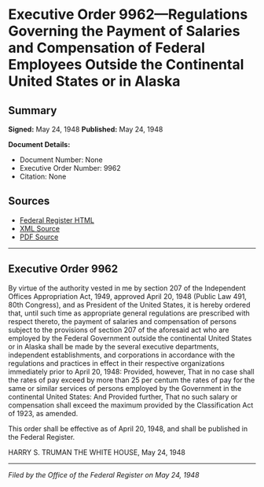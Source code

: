 # Executive Order 9962—Regulations Governing the Payment of Salaries and Compensation of Federal Employees Outside the Continental United States or in Alaska

## Summary

**Signed:** May 24, 1948
**Published:** May 24, 1948

**Document Details:**
- Document Number: None
- Executive Order Number: 9962
- Citation: None

## Sources
- [Federal Register HTML](https://www.presidency.ucsb.edu/documents/executive-order-9962-regulations-governing-the-payment-salaries-and-compensation-federal)
- [XML Source](None)
- [PDF Source](None)

---

## Executive Order 9962

By virtue of the authority vested in me by section 207 of the Independent Offices Appropriation Act, 1949, approved April 20, 1948 (Public Law 491, 80th Congress), and as President of the United States, it is hereby ordered that, until such time as appropriate general regulations are prescribed with respect thereto, the payment of salaries and compensation of persons subject to the provisions of section 207 of the aforesaid act who are employed by the Federal Government outside the continental United States or in Alaska shall be made by the several executive departments, independent establishments, and corporations in accordance with the regulations and practices in effect in their respective organizations immediately prior to April 20, 1948: Provided, however, That in no case shall the rates of pay exceed by more than 25 per centum the rates of pay for the same or similar services of persons employed by the Government in the continental United States: And Provided further, That no such salary or compensation shall exceed the maximum provided by the Classification Act of 1923, as amended.

This order shall be effective as of April 20, 1948, and shall be published in the Federal Register.

HARRY S. TRUMAN
THE WHITE HOUSE,
May 24, 1948

---

*Filed by the Office of the Federal Register on May 24, 1948*
